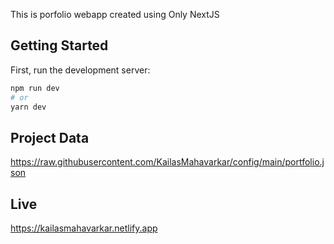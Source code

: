 This is porfolio webapp created using Only NextJS

## Getting Started
First, run the development server:

```bash
npm run dev
# or
yarn dev
```

## Project Data 
https://raw.githubusercontent.com/KailasMahavarkar/config/main/portfolio.json

## Live
https://kailasmahavarkar.netlify.app
